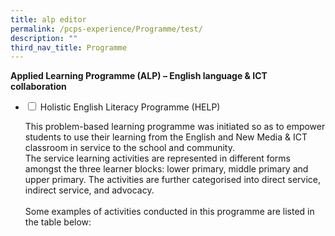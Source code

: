 ```yaml
---
title: alp editor
permalink: /pcps-experience/Programme/test/
description: ""
third_nav_title: Programme
---
```

**Applied Learning Programme (ALP) – English language & ICT collaboration**




<ul class="jekyllcodex_accordion">
	<li>
		<input type="checkbox" id="accordion1">
		<label for="accordion1">Holistic English Literacy Programme (HELP)</label>
		<div>
			<p>This problem-based learning programme was initiated so as to empower students to use their learning from the English and New Media & ICT classroom in service to the school and community.<br>The service learning activities are represented in different forms amongst the three learner blocks: lower primary, middle primary and upper primary. The activities are further categorised into direct service, indirect service, and advocacy.<br><br>Some examples of activities conducted in this programme are listed in the table below:</p>
    </div>
	</li>
</ul>